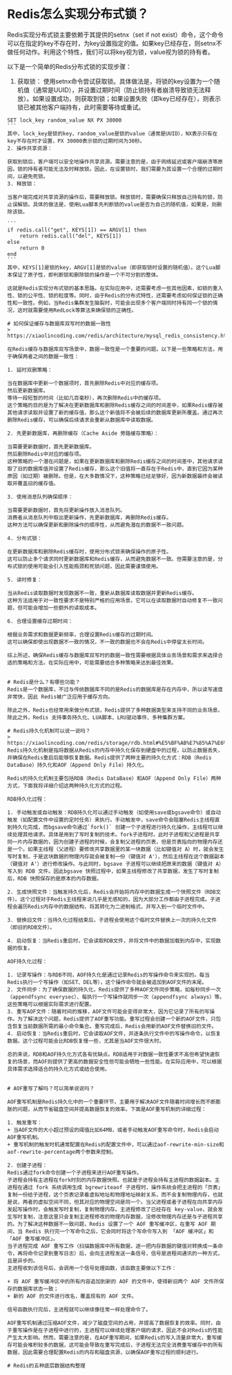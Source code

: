 # Redis怎么实现分布式锁？

Redis实现分布式锁主要依赖于其提供的setnx（set if not exist）命令，这个命令可以在指定的key不存在时，为key设置指定的值。如果key已经存在，则setnx不做任何动作。利用这个特性，我们可以将key视为锁，value视为锁的持有者。

以下是一个简单的Redis分布式锁的实现步骤：
1. 获取锁：
使用setnx命令尝试获取锁。具体做法是，将锁的key设置为一个随机值（通常是UUID），并设置过期时间（防止锁持有者崩溃导致锁无法释放）。如果设置成功，则获取到锁；如果设置失败（即key已经存在），则表示锁已被其他客户端持有，此时需要等待或重试。

````
SET lock_key random_value NX PX 30000
```
其中，lock_key是锁的key，random_value是锁的value（通常是UUID），NX表示只有在key不存在时才设置，PX 30000表示锁的过期时间为30秒。
2. 操作共享资源：

获取到锁后，客户端可以安全地操作共享资源。需要注意的是，由于网络延迟或客户端崩溃等原因，锁的持有者可能无法及时释放锁。因此，在设置锁时，我们需要为其设置一个合理的过期时间，以避免死锁。
3. 释放锁：

当客户端完成对共享资源的操作后，需要释放锁。释放锁时，需要确保只释放自己持有的锁，防止误解锁。具体的做法是，使用Lua脚本先判断锁的value是否为自己的随机值，如果是，则删除该锁。

```
if redis.call("get", KEYS[1]) == ARGV[1] then  
    return redis.call("del", KEYS[1])  
else  
    return 0  
end
```
其中，KEYS[1]是锁的key，ARGV[1]是锁的value（即获取锁时设置的随机值）。这个Lua脚本保证了原子性，即判断锁和删除锁的操作是一个不可分割的整体。

这就是Redis实现分布式锁的基本思路。在实际应用中，还需要考虑一些其他因素，如锁的重入性、锁的公平性、锁的粒度等。同时，由于Redis的分布式特性，还需要考虑如何保证锁的正确性和一致性。例如，当Redis集群发生脑裂时，可能会出现多个客户端同时持有同一个锁的情况，这时就需要使用RedLock等算法来确保锁的正确性。

# 如何保证缓存与数据库双写时的数据一致性
> https://xiaolincoding.com/redis/architecture/mysql_redis_consistency.html

在Redis缓存与数据库双写场景中，数据一致性是一个重要的问题。以下是一些策略和方法，用于确保两者之间的数据一致性：

1. 延时双删策略：

当在数据库中更新一个数据项时，首先删除Redis中对应的缓存项。
然后更新数据库。
等待一段短暂的时间（比如几百毫秒），再次删除Redis中的缓存项。
这个策略的目的是为了解决在更新数据库和删除Redis缓存之间的时间差中，如果Redis缓存被其他请求读取并设置了新的缓存值，那么这个新值将不会被后续的数据库更新所覆盖。通过再次删除Redis缓存，可以确保后续请求会重新从数据库中读取数据。

2. 先更新数据库，再删除缓存（Cache Aside 旁路缓存策略）：

当需要更新数据时，首先更新数据库。
然后删除Redis中对应的缓存项。
这种策略的一个潜在问题是，如果在更新数据库和删除Redis缓存之间的时间差中，其他请求读取了旧的数据库值并设置了Redis缓存，那么这个旧值将一直存在于Redis中，直到它因为某种原因（如过期）被删除。但是，在大多数情况下，这种策略已经足够好，因为新数据最终会被读取并覆盖旧的缓存值。

3. 使用消息队列确保顺序：

当需要更新数据时，首先将更新操作放入消息队列。
消费者从消息队列中取出更新操作，先更新数据库，再删除Redis缓存。
这种方法可以确保更新和删除操作的顺序性，从而避免潜在的数据不一致问题。

4. 分布式锁：

在更新数据库和删除Redis缓存时，使用分布式锁来确保操作的原子性。
这可以防止多个请求同时更新数据库和Redis缓存，从而避免数据不一致。但需要注意的是，分布式锁的使用可能会引入性能瓶颈和死锁问题，因此需要谨慎使用。

5. 读时修复：

当从Redis读取数据时发现数据不一致，重新从数据库读取数据并更新Redis缓存。
这种方法适用于对一致性要求不是特别严格的应用场景。它可以在读取数据时自动修复不一致问题，但可能会增加一些额外的读取成本。

6. 合理设置缓存过期时间：

根据业务需求和数据更新频率，合理设置Redis缓存的过期时间。
这可以确保即使出现数据不一致的情况，不一致的数据也不会在Redis中停留太长时间。

综上所述，确保Redis缓存与数据库双写时的数据一致性需要根据具体业务场景和需求来选择合适的策略和方法。在实际应用中，可能需要结合多种策略来达到最佳效果。


# Redis是什么？有哪些功能？
Redis是一个数据库，不过与传统数据库不同的是Redis的数据库是存在内存中，所以读写速度非常快，因此 Redis被广泛应用于缓存方向。

除此之外，Redis也经常用来做分布式锁，Redis提供了多种数据类型来支持不同的业务场景。除此之外，Redis 支持事务持久化、LUA脚本、LRU驱动事件、多种集群方案。

# Redis持久化机制可以说一说吗？
> https://xiaolincoding.com/redis/storage/rdb.html#%E5%BF%AB%E7%85%A7%E6%80%8E%E4%B9%88%E7%94%A8
Redis持久化机制是指将数据从Redis的内存中持久化保存到硬盘中的过程，以防止数据丢失，并确保在Redis重启后能够恢复数据。Redis提供了两种主要的持久化方式：RDB（Redis DataBase）持久化和AOF（Append Only File）持久化。

Redis的持久化机制主要包括RDB（Redis DataBase）和AOF（Append Only File）两种方式，下面我将详细介绍这两种持久化方式的过程。

RDB持久化过程：

1. 手动触发或自动触发：RDB持久化可以通过手动触发（如使用save或bgsave命令）或自动触发（如配置文件中设置的定时任务）来执行。手动触发中，save命令会阻塞Redis主线程直到持久化完成，而bgsave命令通过`fork()` 创建一个子进程进行持久化操作，主线程可以继续处理其他请求。具体是用到了写时复制的技术。fork子进程时，此时子进程和父进程是共享同一片内存数据的，因为创建子进程的时候，会复制父进程的页表，但是页表指向的物理内存还是一个。如果主线程（父进程）要修改共享数据里的某一块数据（比如键值对 A）时，就会发生写时复制，于是这块数据的物理内存就会被复制一份（键值对 A'），然后主线程在这个数据副本（键值对 A'）进行修改操作。与此同时，bgsave 子进程可以继续把原来的数据（键值对 A）写入到 RDB 文件。因此bgsave 快照过程中，如果主线程修改了共享数据，发生了写时复制后，RDB 快照保存的是原本的内存数据。

2. 生成快照文件：当触发持久化后，Redis会开始将内存中的数据生成一个快照文件（RDB文件）。这个过程对于Redis主线程来说几乎是无感知的，因为大部分工作都由子进程完成。子进程会遍历Redis内存中的数据结构，将其转化为二进制格式，并写入到一个临时文件中。

3. 替换旧文件：当持久化过程结束后，子进程会使用这个临时文件替换上一次的持久化文件（即旧的RDB文件）。

4. 启动恢复：当Redis重启时，它会读取RDB文件，并将文件中的数据加载到内存中，实现数据的恢复。

AOF持久化过程：

1. 记录写操作：与RDB不同，AOF持久化是通过记录Redis的写操作命令来实现的。每当Redis执行一个写操作（如SET、DEL等），这个操作命令就会被追加到AOF文件的末尾。
2. 文件同步：为了确保数据的持久化，Redis提供了多种AOF文件同步策略，如每秒同步一次（appendfsync everysec）、每执行一个写操作就同步一次（appendfsync always）等。这些策略可以根据实际需求进行配置。
3. 重写AOF文件：随着时间的推移，AOF文件可能会变得非常大，因为它记录了所有的写操作。为了解决这个问题，Redis提供了AOF重写功能。重写过程会创建一个新的AOF文件，只包含恢复当前数据所需的最小命令集合。重写完成后，Redis会用新的AOF文件替换旧的文件。
4. 启动恢复：当Redis重启时，它会读取AOF文件，并逐条执行文件中的写操作命令，以恢复数据。这个过程可能会比RDB恢复慢一些，尤其是当AOF文件很大时。

总的来说，RDB和AOF持久化方式各有优缺点。RDB适用于对数据一致性要求不高但希望快速恢复的场景，而AOF则提供了更高的数据安全性但可能会牺牲一些性能。在实际应用中，可以根据具体需求选择适合的持久化方式或结合使用。


# AOF重写了解吗？可以简单说说吗？

AOF重写机制是Redis持久化中的一个重要环节，主要用于解决AOF文件随着时间增长而不断膨胀的问题，从而节省磁盘空间并提高数据恢复的效率。下面是AOF重写机制的详细过程：

1. 触发重写：
+ 当AOF文件的大小超过预设的阈值比如64MB，或者手动触发AOF重写命令时，Redis会启动AOF重写机制。
+ 重写机制的触发时机通常配置在Redis的配置文件中，可以通过aof-rewrite-min-size和aof-rewrite-percentage两个参数来控制。

2. 创建子进程：
Redis通过fork命令创建一个子进程来进行AOF重写操作。
子进程会持有主进程在fork时刻的内存数据快照。也就是子进程会持有主进程的数据副本。主进程在通过 fork 系统调用生成 bgrewriteaof 子进程时，操作系统会把主进程的「页表」复制一份给子进程，这个页表记录着虚拟地址和物理地址映射关系，而不会复制物理内存，也就是说，两者的虚拟空间不同，但其对应的物理空间是同一个。当父进程或者子进程在向共享内存发起写操作时，会触发写时复制，复制物理内存。主进程修改了已经存在 key-value，就会发生写时复制，注意这里只会复制主进程修改的物理内存数据，没修改物理内存还是与子进程共享的。为了解决这种数据不一致问题，Redis 设置了一个 AOF 重写缓冲区，在重写 AOF 期间，当 Redis 执行完一个写命令之后，它会同时将这个写命令写入到 「AOF 缓冲区」和 「AOF 重写缓冲区」。
当子进程完成 AOF 重写工作（扫描数据库中所有数据，逐一把内存数据的键值对转换成一条命令，再将命令记录到重写日志）后，会向主进程发送一条信号，信号是进程间通讯的一种方式，且是异步的。
主进程收到该信号后，会调用一个信号处理函数，该函数主要做以下工作：

+ 将 AOF 重写缓冲区中的所有内容追加到新的 AOF 的文件中，使得新旧两个 AOF 文件所保存的数据库状态一致；
+ 新的 AOF 的文件进行改名，覆盖现有的 AOF 文件。

信号函数执行完后，主进程就可以继续像往常一样处理命令了。

AOF重写机制通过压缩AOF文件，减少了磁盘空间的占用，并提高了数据恢复的效率。同时，由于重写操作是在子进程中进行的，主进程可以继续处理客户端的请求，因此不会对Redis的性能产生太大影响。然而，需要注意的是，在AOF重写期间，如果Redis的写入流量非常大，重写缓存可能会堆积较多的数据，这可能会导致在重写完成后，子进程无法完全消费重写缓存中的所有数据，因此需要合理配置Redis的内存和磁盘资源，以确保AOF重写过程的顺利进行。

# Redis的五种底层数据结构整理



